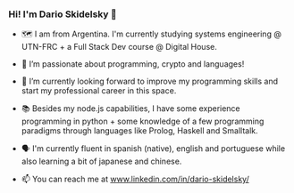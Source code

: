 ### Hi! I'm Dario Skidelsky 👋

- 🗺️ I am from Argentina. I'm currently studying systems engineering @ UTN-FRC + a Full Stack Dev course @ Digital House.

- 👀 I’m passionate about programming, crypto and languages!

- 🌱 I’m currently looking forward to improve my programming skills and start my professional career in this space. 

- 📚 Besides my node.js capabilities, I have some experience programming in python + some knowledge of a few programming paradigms through languages like Prolog, Haskell and Smalltalk.

- 🗣️ I'm currently fluent in spanish (native), english and portuguese while also learning a bit of japanese and chinese. 

- 📫 You can reach me at www.linkedin.com/in/dario-skidelsky/

<!--
**darioque/darioque** is a ✨ _special_ ✨ repository because its `README.md` (this file) appears on your GitHub profile.

Here are some ideas to get you started:

- 🔭 I’m currently working on ...
- 🌱 I’m currently learning ...
- 👯 I’m looking to collaborate on ...
- 🤔 I’m looking for help with ...
- 💬 Ask me about ...
- 📫 How to reach me: ...
- 😄 Pronouns: ...
- ⚡ Fun fact: ...
-->
